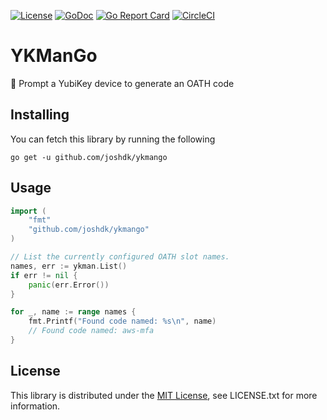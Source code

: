 [![License](https://img.shields.io/github/license/joshdk/ykmango.svg)](https://opensource.org/licenses/MIT)
[![GoDoc](https://godoc.org/github.com/joshdk/ykmango?status.svg)](https://godoc.org/github.com/joshdk/ykmango)
[![Go Report Card](https://goreportcard.com/badge/github.com/joshdk/ykmango)](https://goreportcard.com/report/github.com/joshdk/ykmango)
[![CircleCI](https://circleci.com/gh/joshdk/ykmango.svg?&style=shield)](https://circleci.com/gh/joshdk/ykmango/tree/master)

# YKManGo

🔑 Prompt a YubiKey device to generate an OATH code

## Installing

You can fetch this library by running the following

    go get -u github.com/joshdk/ykmango

## Usage

```go
import (
	"fmt"
	"github.com/joshdk/ykmango"
)

// List the currently configured OATH slot names.
names, err := ykman.List()
if err != nil {
	panic(err.Error())
}

for _, name := range names {
	fmt.Printf("Found code named: %s\n", name)
	// Found code named: aws-mfa
}
```

## License

This library is distributed under the [MIT License](https://opensource.org/licenses/MIT), see LICENSE.txt for more information.